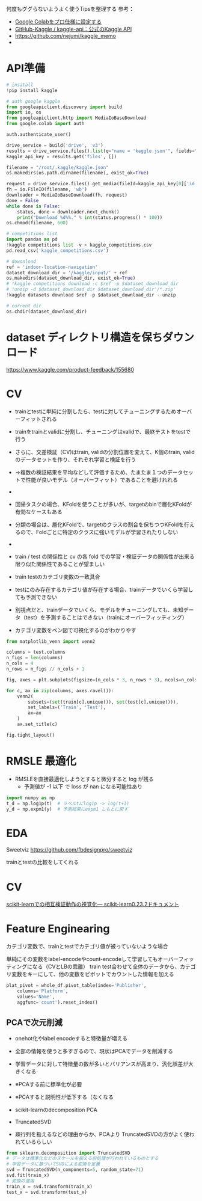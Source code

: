 何度もググらないようよく使うTipsを整理する
参考：
- [Google Colabをプロ仕様に設定する](https://webbigdata.jp/ai/post-7248)
- [GitHub-Kaggle / kaggle-api：公式のKaggle API](https://github.com/Kaggle/kaggle-api)
- https://github.com/nejumi/kaggle_memo
-
# API準備
```py
# insatall
!pip install kaggle

# auth google kaggle
from googleapiclient.discovery import build
import io, os
from googleapiclient.http import MediaIoBaseDownload
from google.colab import auth

auth.authenticate_user()

drive_service = build('drive', 'v3')
results = drive_service.files().list(q="name = 'kaggle.json'", fields="files(id)").execute()
kaggle_api_key = results.get('files', [])

filename = "/root/.kaggle/kaggle.json"
os.makedirs(os.path.dirname(filename), exist_ok=True)

request = drive_service.files().get_media(fileId=kaggle_api_key[0]['id'])
fh = io.FileIO(filename, 'wb')
downloader = MediaIoBaseDownload(fh, request)
done = False
while done is False:
    status, done = downloader.next_chunk()
    print("Download %d%%." % int(status.progress() * 100))
os.chmod(filename, 600)

# competitions list
import pandas as pd
!kaggle competitions list -v > kaggle_competitions.csv
pd.read_csv('kaggle_competitions.csv')

# dowonload
ref = 'indoor-location-navigation'
dataset_download_dir = '/kaggle/input/' + ref
os.makedirs(dataset_download_dir, exist_ok=True)
# !kaggle competitions download -c $ref -p $dataset_download_dir
# !unzip -d $dataset_download_dir $dataset_download_dir'/*.zip'
!kaggle datasets download $ref -p $dataset_download_dir --unzip

# current dir
os.chdir(dataset_download_dir)
```

# dataset ディレクトリ構造を保ちダウンロード
https://www.kaggle.com/product-feedback/155680

# CV
- trainとtestに単純に分割したら、testに対してチューニングするためオーバーフィットされる
- trainをtrainとvalidに分割し、チューニングはvalidで、最終テストをtestで行う
- さらに、交差検証（CV)はtrain, validの分割位置を変えて、K個のtrain, validのデータセットを作り、それぞれ学習と検証を行う
- →複数の検証結果を平均などして評価するため、たまたま１つのデータセットで性能が良いモデル（オーバーフィット）であることを避けれれる
-
- 回帰タスクの場合、KFoldを使うことが多いが、targetのbinで層化KFoldが有効なケースもある
- 分類の場合は、層化KFoldで、targetのクラスの割合を保ちつつKFoldを行えるので、Foldごとに特定のクラスに強いモデルが学習されたりしない
-
-  train / test の関係性と cv の各 fold での学習・検証データの関係性が出来る限り似た関係性であることが望ましい


- train testのカテゴリ変数の一致具合
- testにのみ存在するカテゴリ値が存在する場合、trainデータでいくら学習しても予測できない
- 別視点だと、trainデータでいくら、モデルをチューニングしても、未知データ（test）を予測することはできない（trainにオーバーフィッティング）
- カテゴリ変数をベン図で可視化するのがわかりやす
```py
from matplotlib_venn import venn2

columns = test.columns
n_figs = len(columns)
n_cols = 4
n_rows = n_figs // n_cols + 1

fig, axes = plt.subplots(figsize=(n_cols * 3, n_rows * 3), ncols=n_cols, nrows=n_rows)

for c, ax in zip(columns, axes.ravel()):
    venn2(
        subsets=(set(train[c].unique()), set(test[c].unique())),
        set_labels=('Train', 'Test'),
        ax=ax
    )
    ax.set_title(c)

fig.tight_layout()
```

# RMSLE 最適化
- RMSLEを直接最適化しようとすると微分すると log が残る
    - 予測値が -1 以下 で loss が nan になる可能性あり

```py
import numpy as np
t_d = np.log1p(t)  # ラベルtにlog1p -> log(t+1)
y_d = np.expm1(y)  # 予測結果にexpm1 しもとに戻す
```

# EDA

Sweetviz https://github.com/fbdesignpro/sweetviz

trainとtestの比較をしてくれる


# CV

[scikit-learnでの相互検証動作の視覚化— scikit-learn0.23.2ドキュメント](https://scikit-learn.org/stable/auto_examples/model_selection/plot_cv_indices.html#sphx-glr-auto-examples-model-selection-plot-cv-indices-py)



# Feature Enginearing

カテゴリ変数で、trainとtestでカテゴリ値が被っていないような場合

単純にその変数をlabel-encodeやcount-encodeして学習してもオーバーフィッティングになる（CVとLBの乖離）
train test合わせて全体のデータから、カテゴリ変数をキーにして、他の変数をピボットでカウントした情報を加える
```py
plat_pivot = whole_df.pivot_table(index='Publisher',
    columns='Platform',
    values='Name',
    aggfunc='count').reset_index()
```


## PCAで次元削減
- onehot化やlabel encodeすると特徴量が増える
- 全部の情報を使うと多すぎるので、現状はPCAでデータを削減する
- 学習データに対して特徴量の数が多いとバリアンスが高まり、汎化誤差が大きくなる
- ※PCAする前に標準化が必要
- ※PCAすると説明性が低下する（なくなる

- scikit-learnのdecomposition PCA
- TruncatedSVD
- 疎行列を扱えるなどの理由からか、PCAより TruncatedSVDの方がよく使われているらしい

```py
from sklearn.decomposition import TruncatedSVD
# データは標準化などのスケールを揃える前処理が行われているものとする
# 学習データに基づいてSVDによる変換を定義
svd = TruncatedSVD(n_components=5, random_state=71)
svd.fit(train_x)
# 変換の適用
train_x = svd.transform(train_x)
test_x = svd.transform(test_x)
```
